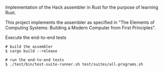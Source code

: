 Implementation of the Hack assembler in Rust for the purpose of learning Rust.

This project implements the assembler as specified in "The Elements of Computing Systems: Building a Modern Computer 
from First Principles".

Execute the end-to-end tests
```
# build the assembler
$ cargo build --release

# run the end-to-end tests
$ ./test/bin/test-suite-runner.sh test/suites/all-programs.sh
```
